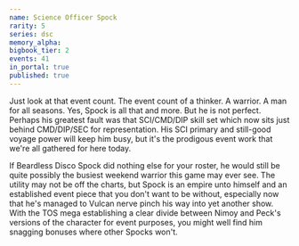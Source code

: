 ```yaml
---
name: Science Officer Spock
rarity: 5
series: dsc
memory_alpha:
bigbook_tier: 2
events: 41
in_portal: true
published: true
---
```


Just look at that event count. The event count of a thinker. A warrior. A man for all seasons. Yes, Spock is all that and more. But he is not perfect. Perhaps his greatest fault was that SCI/CMD/DIP skill set which now sits just behind CMD/DIP/SEC for representation. His SCI primary and still-good voyage power will keep him busy, but it's the prodigous event work that we're all gathered for here today.

If Beardless Disco Spock did nothing else for your roster, he would still be quite possibly the busiest weekend warrior this game may ever see. The utility may not be off the charts, but Spock is an empire unto himself and an established event piece that you don't want to be without, especially now that he's managed to Vulcan nerve pinch his way into yet another show. With the TOS mega establishing a clear divide between Nimoy and Peck's versions of the character for event purposes, you might well find him snagging bonuses where other Spocks won't.
